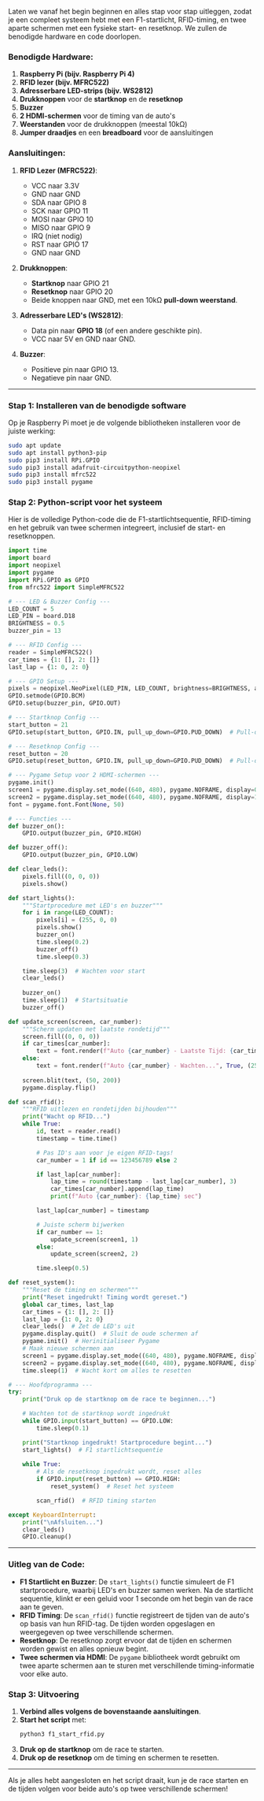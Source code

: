 Laten we vanaf het begin beginnen en alles stap voor stap uitleggen, zodat je een compleet systeem hebt met een F1-startlicht, RFID-timing, en twee aparte schermen met een fysieke start- en resetknop. We zullen de benodigde hardware en code doorlopen.

### Benodigde Hardware:
1. **Raspberry Pi (bijv. Raspberry Pi 4)**
2. **RFID lezer (bijv. MFRC522)**
3. **Adresserbare LED-strips (bijv. WS2812)**
4. **Drukknoppen** voor de **startknop** en de **resetknop**
5. **Buzzer**
6. **2 HDMI-schermen** voor de timing van de auto's
7. **Weerstanden** voor de drukknoppen (meestal 10kΩ)
8. **Jumper draadjes** en een **breadboard** voor de aansluitingen

### Aansluitingen:
1. **RFID Lezer (MFRC522)**:
   - VCC naar 3.3V
   - GND naar GND
   - SDA naar GPIO 8
   - SCK naar GPIO 11
   - MOSI naar GPIO 10
   - MISO naar GPIO 9
   - IRQ (niet nodig)
   - RST naar GPIO 17
   - GND naar GND

2. **Drukknoppen**:
   - **Startknop** naar GPIO 21
   - **Resetknop** naar GPIO 20
   - Beide knoppen naar GND, met een 10kΩ **pull-down weerstand**.

3. **Adresserbare LED's (WS2812)**:
   - Data pin naar **GPIO 18** (of een andere geschikte pin).
   - VCC naar 5V en GND naar GND.

4. **Buzzer**:
   - Positieve pin naar GPIO 13.
   - Negatieve pin naar GND.

---

### Stap 1: Installeren van de benodigde software

Op je Raspberry Pi moet je de volgende bibliotheken installeren voor de juiste werking:

```bash
sudo apt update
sudo apt install python3-pip
sudo pip3 install RPi.GPIO
sudo pip3 install adafruit-circuitpython-neopixel
sudo pip3 install mfrc522
sudo pip3 install pygame
```

### Stap 2: Python-script voor het systeem

Hier is de volledige Python-code die de F1-startlichtsequentie, RFID-timing en het gebruik van twee schermen integreert, inclusief de start- en resetknoppen.

```python
import time
import board
import neopixel
import pygame
import RPi.GPIO as GPIO
from mfrc522 import SimpleMFRC522

# --- LED & Buzzer Config ---
LED_COUNT = 5  
LED_PIN = board.D18  
BRIGHTNESS = 0.5  
buzzer_pin = 13  

# --- RFID Config ---
reader = SimpleMFRC522()
car_times = {1: [], 2: []}
last_lap = {1: 0, 2: 0}

# --- GPIO Setup ---
pixels = neopixel.NeoPixel(LED_PIN, LED_COUNT, brightness=BRIGHTNESS, auto_write=False)
GPIO.setmode(GPIO.BCM)
GPIO.setup(buzzer_pin, GPIO.OUT)

# --- Startknop Config ---
start_button = 21  
GPIO.setup(start_button, GPIO.IN, pull_up_down=GPIO.PUD_DOWN)  # Pull-down weerstand

# --- Resetknop Config ---
reset_button = 20  
GPIO.setup(reset_button, GPIO.IN, pull_up_down=GPIO.PUD_DOWN)  # Pull-down weerstand

# --- Pygame Setup voor 2 HDMI-schermen ---
pygame.init()
screen1 = pygame.display.set_mode((640, 480), pygame.NOFRAME, display=0)  # Auto 1
screen2 = pygame.display.set_mode((640, 480), pygame.NOFRAME, display=1)  # Auto 2
font = pygame.font.Font(None, 50)

# --- Functies ---
def buzzer_on():
    GPIO.output(buzzer_pin, GPIO.HIGH)

def buzzer_off():
    GPIO.output(buzzer_pin, GPIO.LOW)

def clear_leds():
    pixels.fill((0, 0, 0))
    pixels.show()

def start_lights():
    """Startprocedure met LED's en buzzer"""
    for i in range(LED_COUNT):
        pixels[i] = (255, 0, 0)
        pixels.show()
        buzzer_on()
        time.sleep(0.2)
        buzzer_off()
        time.sleep(0.3)

    time.sleep(3)  # Wachten voor start
    clear_leds()
    
    buzzer_on()
    time.sleep(1)  # Startsituatie
    buzzer_off()

def update_screen(screen, car_number):
    """Scherm updaten met laatste rondetijd"""
    screen.fill((0, 0, 0))  
    if car_times[car_number]:
        text = font.render(f"Auto {car_number} - Laatste Tijd: {car_times[car_number][-1]:.3f} sec", True, (255, 255, 255))
    else:
        text = font.render(f"Auto {car_number} - Wachten...", True, (255, 255, 255))
    
    screen.blit(text, (50, 200))
    pygame.display.flip()

def scan_rfid():
    """RFID uitlezen en rondetijden bijhouden"""
    print("Wacht op RFID...")
    while True:
        id, text = reader.read()
        timestamp = time.time()

        # Pas ID's aan voor je eigen RFID-tags!
        car_number = 1 if id == 123456789 else 2  

        if last_lap[car_number]:
            lap_time = round(timestamp - last_lap[car_number], 3)
            car_times[car_number].append(lap_time)
            print(f"Auto {car_number}: {lap_time} sec")

        last_lap[car_number] = timestamp

        # Juiste scherm bijwerken
        if car_number == 1:
            update_screen(screen1, 1)
        else:
            update_screen(screen2, 2)

        time.sleep(0.5)

def reset_system():
    """Reset de timing en schermen"""
    print("Reset ingedrukt! Timing wordt gereset.")
    global car_times, last_lap
    car_times = {1: [], 2: []}
    last_lap = {1: 0, 2: 0}
    clear_leds()  # Zet de LED's uit
    pygame.display.quit()  # Sluit de oude schermen af
    pygame.init()  # Herinitialiseer Pygame
    # Maak nieuwe schermen aan
    screen1 = pygame.display.set_mode((640, 480), pygame.NOFRAME, display=0)  # Auto 1
    screen2 = pygame.display.set_mode((640, 480), pygame.NOFRAME, display=1)  # Auto 2
    time.sleep(1)  # Wacht kort om alles te resetten

# --- Hoofdprogramma ---
try:
    print("Druk op de startknop om de race te beginnen...")

    # Wachten tot de startknop wordt ingedrukt
    while GPIO.input(start_button) == GPIO.LOW:
        time.sleep(0.1)

    print("Startknop ingedrukt! Startprocedure begint...")
    start_lights()  # F1 startlichtsequentie
    
    while True:
        # Als de resetknop ingedrukt wordt, reset alles
        if GPIO.input(reset_button) == GPIO.HIGH:
            reset_system()  # Reset het systeem

        scan_rfid()  # RFID timing starten

except KeyboardInterrupt:
    print("\nAfsluiten...")
    clear_leds()
    GPIO.cleanup()
```

---

### Uitleg van de Code:
- **F1 Startlicht en Buzzer**: De `start_lights()` functie simuleert de F1 startprocedure, waarbij LED's en buzzer samen werken. Na de startlicht sequentie, klinkt er een geluid voor 1 seconde om het begin van de race aan te geven.
- **RFID Timing**: De `scan_rfid()` functie registreert de tijden van de auto's op basis van hun RFID-tag. De tijden worden opgeslagen en weergegeven op twee verschillende schermen.
- **Resetknop**: De resetknop zorgt ervoor dat de tijden en schermen worden gewist en alles opnieuw begint.
- **Twee schermen via HDMI**: De `pygame` bibliotheek wordt gebruikt om twee aparte schermen aan te sturen met verschillende timing-informatie voor elke auto.

### Stap 3: Uitvoering
1. **Verbind alles volgens de bovenstaande aansluitingen**.
2. **Start het script** met:
   ```bash
   python3 f1_start_rfid.py
   ```
3. **Druk op de startknop** om de race te starten.
4. **Druk op de resetknop** om de timing en schermen te resetten.

---

Als je alles hebt aangesloten en het script draait, kun je de race starten en de tijden volgen voor beide auto's op twee verschillende schermen! 